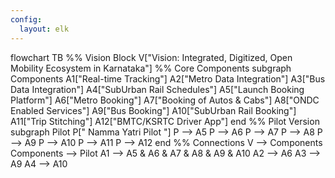 ```yaml
---
config:
  layout: elk
---
```

flowchart TB
    %% Vision Block
    V["Vision: Integrated, Digitized, Open Mobility Ecosystem in Karnataka"] 
    %% Core Components
    subgraph Components
        A1["Real-time Tracking"]
        A2["Metro Data Integration"]
        A3["Bus Data Integration"]
        A4["SubUrban Rail Schedules"]
        A5["Launch Booking Platform"]
        A6["Metro Booking"]
        A7["Booking of Autos & Cabs"]
        A8["ONDC Enabled Services"]
        A9["Bus Booking"]
        A10["SubUrban Rail Booking"]
        A11["Trip Stitching"]
        A12["BMTC/KSRTC Driver App"]
    end
    %% Pilot Version
    subgraph Pilot
        P[" Namma Yatri Pilot "]
        P --> A5
        P --> A6
        P --> A7
        P --> A8
        P --> A9
        P --> A10
        P --> A11
        P --> A12
    end
    %% Connections
    V --> Components
    Components --> Pilot
    A1 --> A5 & A6 & A7 & A8 & A9 & A10
    A2 --> A6
    A3 --> A9
    A4 --> A10
